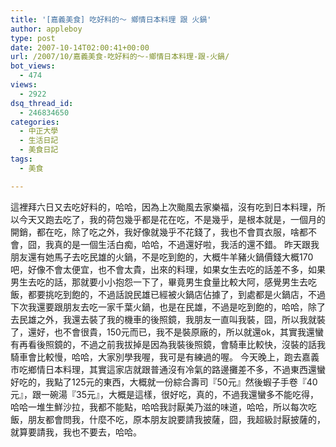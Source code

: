 ```yaml
---
title: '[嘉義美食] 吃好料的～ 鄉情日本料理 跟 火鍋'
author: appleboy
type: post
date: 2007-10-14T02:00:41+00:00
url: /2007/10/嘉義美食-吃好料的～-鄉情日本料理-跟-火鍋/
bot_views:
  - 474
views:
  - 2922
dsq_thread_id:
  - 246834650
categories:
  - 中正大學
  - 生活日記
  - 美食日記
tags:
  - 美食

---
```

這裡拜六日又去吃好料的，哈哈，因為上次颱風去家樂福，沒有吃到日本料理，所以今天又跑去吃了，我的荷包幾乎都是花在吃，不是幾乎，是根本就是，一個月的開銷，都在吃，除了吃之外，我好像就幾乎不花錢了，我也不會買衣服，啥都不會，囧，我真的是一個生活白痴，哈哈，不過還好啦，我活的還不錯。 昨天跟我朋友還有她馬子去吃民雄的火鍋，不是吃到飽的，大概牛羊豬火鍋價錢大概170吧，好像不會太便宜，也不會太貴，出來的料理，如果女生去吃的話差不多，如果男生去吃的話，那就要小小抱怨一下了，畢竟男生食量比較大阿，感覺男生去吃飯，都要挑吃到飽的，不過話說民雄已經被火鍋店佔據了，到處都是火鍋店，不過下次我還要跟朋友去吃一家千葉火鍋，也是在民雄，不過是吃到飽的，哈哈，除了去民雄之外，我還去裝了我的機車的後照鏡，我朋友一直叫我裝，囧，所以我就裝了，還好，也不會很貴，150元而已，我不是裝原廠的，所以就還ok，其實我還蠻有再看後照鏡的，不過之前我拔掉是因為我裝後照鏡，會騎車比較快，沒裝的話我騎車會比較慢，哈哈，大家別學我喔，我可是有練過的喔。 今天晚上，跑去嘉義市吃鄉情日本料理，其實這家店就跟普通沒有冷氣的路邊攤差不多，不過東西還蠻好吃的，我點了125元的東西，大概就一份綜合壽司『50元』然後蝦子手卷『40元』，跟一碗湯『35元』，大概是這樣，很好吃，真的，不過我還蠻多不能吃得，哈哈一堆生鮮沙拉，我都不能點，哈哈我討厭美乃滋的味道，哈哈，所以每次吃飯，朋友都會問我，什麼不吃，原本朋友說要請我披薩，囧，我超級討厭披薩的，就算要請我，我也不要去，哈哈。